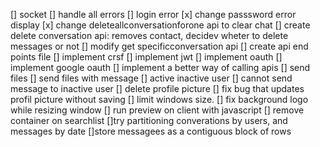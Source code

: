 [] socket
[] handle all errors
[] login error
[x] change passsword error display
[x] change deleteallconversationforone api to clear chat
[] create delete conversation api: removes contact, decidev wheter to delete messages or not
[] modify get specificconversation api
[] create api end points file
[] implement crsf
[] implement jwt
[] implement oauth
[] implement google oauth
[] implement a better way of calling apis
[] send files
[] send files with message
[] active inactive user
[] cannot send message to inactive user
[] delete profile picture
[] fix bug that updates profil picture without saving
[] limit windows size.
[] fix background logo  while resizing window
[] run preview on client with javascript
[] remove container on searchlist
[]try partitioning converations by users, and messages by date
[]store messagees as a contiguous block of rows